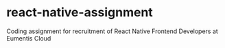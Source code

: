 # react-native-assignment
Coding assignment for recruitment of React Native Frontend Developers at Eumentis Cloud
